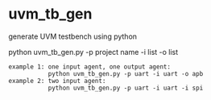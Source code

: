 # uvm_tb_gen
generate UVM testbench using python

python uvm_tb_gen.py -p project name -i list -o list 

    example 1: one input agent, one output agent:		
               python uvm_tb_gen.py -p uart -i uart -o apb 
    example 2: two input agent:	                             
               python uvm_tb_gen.py -p uart -i uart -i spi
